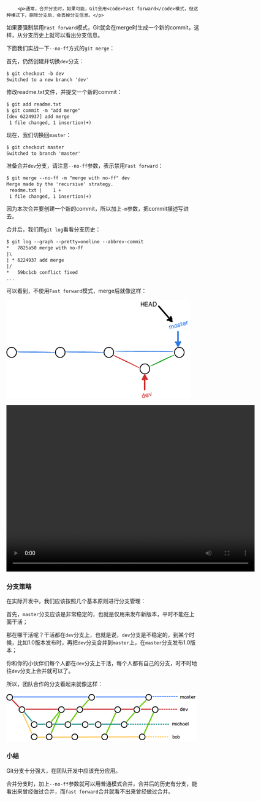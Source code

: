 ﻿
        <p>通常，合并分支时，如果可能，Git会用<code>Fast forward</code>模式，但这种模式下，删除分支后，会丢掉分支信息。</p>
<p>如果要强制禁用<code>Fast forward</code>模式，Git就会在merge时生成一个新的commit，这样，从分支历史上就可以看出分支信息。</p>
<p>下面我们实战一下<code>--no-ff</code>方式的<code>git merge</code>：</p>
<p>首先，仍然创建并切换<code>dev</code>分支：</p>
<pre><code>$ git checkout -b dev
Switched to a new branch &#39;dev&#39;
</code></pre><p>修改readme.txt文件，并提交一个新的commit：</p>
<pre><code>$ git add readme.txt 
$ git commit -m &quot;add merge&quot;
[dev 6224937] add merge
 1 file changed, 1 insertion(+)
</code></pre><p>现在，我们切换回<code>master</code>：</p>
<pre><code>$ git checkout master
Switched to branch &#39;master&#39;
</code></pre><p>准备合并<code>dev</code>分支，请注意<code>--no-ff</code>参数，表示禁用<code>Fast forward</code>：</p>
<pre><code>$ git merge --no-ff -m &quot;merge with no-ff&quot; dev
Merge made by the &#39;recursive&#39; strategy.
 readme.txt |    1 +
 1 file changed, 1 insertion(+)
</code></pre><p>因为本次合并要创建一个新的commit，所以加上<code>-m</code>参数，把commit描述写进去。</p>
<p>合并后，我们用<code>git log</code>看看分支历史：</p>
<pre><code>$ git log --graph --pretty=oneline --abbrev-commit
*   7825a50 merge with no-ff
|\
| * 6224937 add merge
|/
*   59bc1cb conflict fixed
...
</code></pre><p>可以看到，不使用<code>Fast forward</code>模式，merge后就像这样：</p>
<p><img src="../files/attachments/001384909222841acf964ec9e6a4629a35a7a30588281bb000/0.jpg" alt="git-no-ff-mode"></p>
<video width="648" height="434" controls>
<source src="http://michaelliao.gitcafe.io/video/merge-with-no-ff.mp4">
<source src="http://github.liaoxuefeng.com/sinaweibopy/video/merge-with-no-ff.mp4">
</video>

<h3 id="-">分支策略</h3>
<p>在实际开发中，我们应该按照几个基本原则进行分支管理：</p>
<p>首先，<code>master</code>分支应该是非常稳定的，也就是仅用来发布新版本，平时不能在上面干活；</p>
<p>那在哪干活呢？干活都在<code>dev</code>分支上，也就是说，<code>dev</code>分支是不稳定的，到某个时候，比如1.0版本发布时，再把<code>dev</code>分支合并到<code>master</code>上，在<code>master</code>分支发布1.0版本；</p>
<p>你和你的小伙伴们每个人都在<code>dev</code>分支上干活，每个人都有自己的分支，时不时地往<code>dev</code>分支上合并就可以了。</p>
<p>所以，团队合作的分支看起来就像这样：</p>
<p><img src="../files/attachments/001384909239390d355eb07d9d64305b6322aaf4edac1e3000/0.jpg" alt="git-br-policy"></p>
<h3 id="-">小结</h3>
<p>Git分支十分强大，在团队开发中应该充分应用。</p>
<p>合并分支时，加上<code>--no-ff</code>参数就可以用普通模式合并，合并后的历史有分支，能看出来曾经做过合并，而<code>fast forward</code>合并就看不出来曾经做过合并。</p>

    